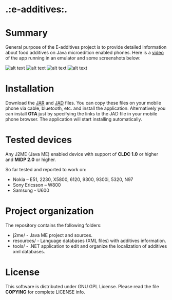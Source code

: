 .:e-additives:.
=====================

# Summary

General purpose of the E-additives project is to provide detailed information about food additives on Java microedition enabled phones. Here is a [video](http://www.youtube.com/watch?v=pGYwv9jrG9A) of the app running in an emulator and some screenshots below:


![alt text](http://i.imgur.com/S7TWNgk.png "Search")
![alt text](http://i.imgur.com/xZKSOKE.png "View additive info")
![alt text](http://i.imgur.com/6BRopco.png "View additive info in Bulgarian")
![alt text](http://i.imgur.com/Cc2JFO8.png "Additive groups")

# Installation

Download the [JAR](http://code.google.com/p/etata/downloads/list) and [JAD](http://code.google.com/p/etata/downloads/list) files. You can copy these files on your mobile phone via cable, bluetooth, etc. and install the application.
Alternatively you can install **OTA** just by specifying the links to the JAD file in your mobile phone browser. The application will start installing automatically. 

# Tested devices

Any J2ME (Java ME) enabled device with support of **CLDC 1.0** or higher and **MIDP 2.0** or higher.

So far tested and reported to work on:

  * Nokia – E51, 2230, X5800, 6120, 9300, 9300i, 5320, N97
  * Sony Ericsson – W800
  * Samsung - U600

# Project organization

The repository contains the following folders:

  * j2me/ - Java ME project and sources.
  * resources/ - Language databases (XML files) with additives information.
  * tools/ - .NET application to edit and organize the localization of additives xml databases.

# License
This software is distributed under GNU GPL License. Please read the file **COPYING** for complete LICENSE info.


